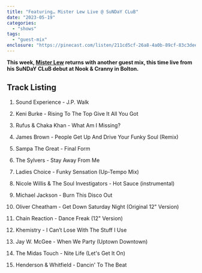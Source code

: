 ```yaml
---
title: "Featuring… Mister Lew Live @ SuNDaY CLuB"
date: "2023-05-19"
categories: 
  - "shows"
tags: 
  - "guest-mix"
enclosure: "https://pinecast.com/listen/211cd5cf-26a8-4a0b-89cf-83c3deeee1f2.mp3 57517022 audio/mpeg "
---
```


**This week, [Mister Lew](https://www.mixcloud.com/mr_lew/) returns with another guest mix, this time live from his SuNDaY CLuB debut at Nook & Cranny in Bolton.**

## Track Listing

1. Sound Experience - J.P. Walk

3. Keni Burke - Rising To The Top Give It All You Got

5. Rufus & Chaka Khan - What Am I Missing?

7. James Brown - People Get Up And Drive Your Funky Soul (Remix)

9. Sampa The Great - Final Form

11. The Sylvers - Stay Away From Me

13. Ladies Choice - Funky Sensation (Up-Tempo Mix)

15. Nicole Willis & The Soul Investigators - Hot Sauce (instrumental)

17. Michael Jackson - Burn This Disco Out

19. Oliver Cheatham - Get Down Saturday Night (Original 12" Version)

21. Chain Reaction - Dance Freak (12" Version)

23. Khemistry - I Can’t Lose With The Stuff I Use

25. Jay W. McGee - When We Party (Uptown Downtown)

27. The Midas Touch - Nite Life (Let's Get It On)

29. Henderson & Whitfield - Dancin' To The Beat

